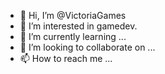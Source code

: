 - 👋 Hi, I’m @VictoriaGames
- 👀 I’m interested in gamedev.
- 🌱 I’m currently learning ...
- 💞️ I’m looking to collaborate on ...
- 📫 How to reach me ...

<!---
VictoriaGames/VictoriaGames is a ✨ special ✨ repository because its `README.md` (this file) appears on your GitHub profile.
You can click the Preview link to take a look at your changes.
--->
